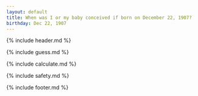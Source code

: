 ```yaml
---
layout: default
title: When was I or my baby conceived if born on December 22, 1907?
birthday: Dec 22, 1907
---
```


{% include header.md %}

{% include guess.md %}

{% include calculate.md %}

{% include safety.md %}

{% include footer.md %}



